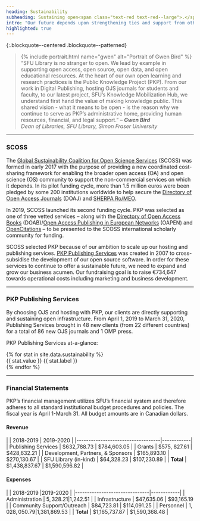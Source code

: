 ```yaml
---
heading: Sustainability
subheading: Sustaining open<span class="text-red text-red--large">.</span>
intro: "Our future depends upon strengthening ties and support from others committed to alternative models of scholarly publishing. In 2019, we continued to rely on four major revenue sources: community contributions, PKP Publishing Services revenue, research grants, and support from our administrative home, SFU Library. "
highlighted: true
---
```


{:.blockquote--centered .blockquote--patterned}
> {% include portrait.html name="gwen" alt="Portrait of Gwen Bird" %} “SFU Library is no stranger to open. We lead by example in supporting open access, open source, open data, and open educational resources. At the heart of our own open learning and research practices is the Public Knowledge Project (PKP). From our work in Digital Publishing, hosting OJS journals for students and faculty, to our latest project, SFU’s Knowledge Mobilization Hub, we understand first hand the value of making knowledge public. This shared vision - what it means to be open - is the reason why we continue to serve as PKP’s administrative home, providing human resources, financial, and legal support.” <cite>&ndash; **Gwen Bird** <br/>Dean of Libraries, SFU Library, Simon Fraser University</cite>

---

### SCOSS

The [Global Sustainability Coalition for Open Science Services](https://scoss.org/) (SCOSS) was formed in early 2017 with the purpose of providing a new coordinated cost-sharing framework for enabling the broader open access (OA) and open science (OS) community to support the non-commercial services on which it depends. In its pilot funding cycle, more than 1.5 million euros were been pledged by some 200 institutions worldwide to help secure the [Directory of Open Access Journals](https://doaj.org/) (DOAJ) and [SHERPA Ro/MEO](http://sherpa.ac.uk/romeo/index.php).

In 2019, SCOSS launched its second funding cycle. PKP was selected as one of three vetted services – along with the [Directory of Open Access Books](https://www.doabooks.org/) (DOAB)/[Open Access Publishing in European Networks](https://www.oapen.org/) (OAPEN) and [OpenCitations](https://opencitations.net/) – to be presented to the SCOSS international scholarly community for funding.

SCOSS selected PKP because of our ambition to scale up our hosting and publishing services. [PKP Publishing Services](https://pkpservices.sfu.ca/) was created in 2007 to cross-subsidise the development of our open source software. In order for these services to continue to offer a sustainable future, we need to expand and grow our business acumen. Our fundraising goal is to raise €734,647 towards operational costs including marketing and business development.

<!-- For 2020-2021, our focus is on the following three key priorities:

{:.list .list--three-col .list--numbered}
1. **Long-term financial sustainability**
2. **Community engagement**
3. **User needs, accessibility, and usability** -->

---

### PKP Publishing Services

By choosing OJS and hosting with PKP, our clients are directly supporting and sustaining open infrastructure. From April 1, 2019 to March 31, 2020, Publishing Services brought in 48 new clients (from 22 different countries) for a total of 86 new OJS journals and 1 OMP press.

PKP Publishing Services at-a-glance:

<article class="stats">
  {% for stat in site.data.sustainability %}
  <div class="stat">
    <span class="stat__value">{{ stat.value }}</span>
    <span class="stat__label">{{ stat.label }}</span>
  </div>
  {% endfor %}
</article>


---

### Financial Statements

PKP’s financial management utilizes SFU’s financial system and therefore adheres to all standard institutional budget procedures and policies. The fiscal year is April 1-March 31. All budget amounts are in Canadian dollars.

#### Revenue

|                                   | 2018-2019 | 2019-2020       |
|-----------------------------------|------------|
| Publishing Services               | $632,788.73 | $784,603.05   |
| Grants                            | $575, 827.61 | $428,632.21   |
| Development, Partners, & Sponsors | $165,893.10 | $270,130.67   |
| SFU Library (in-kind)             | $64,328.23 | $107,230.89  |
| **Total**                         | $1,438,837.67 | $1,590,596.82 |

#### Expenses

|                               | 2018-2019 |2019-2020       |
|-------------------------------|------------|
| Administration                     | $5,328.21 |$1,242.51   |
| Infrastructure | $47,635.06   | $93,165.19 |
| Community Support/Outreach               | $84,723.81 | $114,091.25    |
| Personnel               | $1,028,050.79 |$1,381,869.53    |
| **Total**                     | $1,165,737.87 | $1,590,368.48 |
